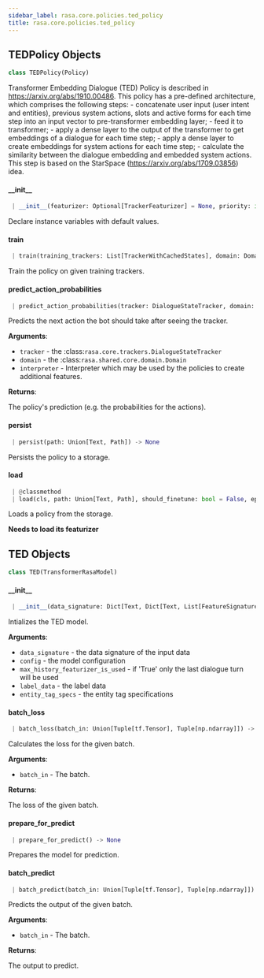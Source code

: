 ```yaml
---
sidebar_label: rasa.core.policies.ted_policy
title: rasa.core.policies.ted_policy
---
```

## TEDPolicy Objects

```python
class TEDPolicy(Policy)
```

Transformer Embedding Dialogue (TED) Policy is described in
https://arxiv.org/abs/1910.00486.
This policy has a pre-defined architecture, which comprises the
following steps:
    - concatenate user input (user intent and entities), previous system actions,
      slots and active forms for each time step into an input vector to
      pre-transformer embedding layer;
    - feed it to transformer;
    - apply a dense layer to the output of the transformer to get embeddings of a
      dialogue for each time step;
    - apply a dense layer to create embeddings for system actions for each time
      step;
    - calculate the similarity between the dialogue embedding and embedded system
      actions. This step is based on the StarSpace
      (https://arxiv.org/abs/1709.03856) idea.

#### \_\_init\_\_

```python
 | __init__(featurizer: Optional[TrackerFeaturizer] = None, priority: int = DEFAULT_POLICY_PRIORITY, max_history: Optional[int] = None, model: Optional[RasaModel] = None, fake_features: Optional[Dict[Text, List["Features"]]] = None, entity_tag_specs: Optional[List[EntityTagSpec]] = None, should_finetune: bool = False, **kwargs: Any, ,) -> None
```

Declare instance variables with default values.

#### train

```python
 | train(training_trackers: List[TrackerWithCachedStates], domain: Domain, interpreter: NaturalLanguageInterpreter, **kwargs: Any, ,) -> None
```

Train the policy on given training trackers.

#### predict\_action\_probabilities

```python
 | predict_action_probabilities(tracker: DialogueStateTracker, domain: Domain, interpreter: NaturalLanguageInterpreter, **kwargs: Any, ,) -> PolicyPrediction
```

Predicts the next action the bot should take after seeing the tracker.

**Arguments**:

- `tracker` - the :class:`rasa.core.trackers.DialogueStateTracker`
- `domain` - the :class:`rasa.shared.core.domain.Domain`
- `interpreter` - Interpreter which may be used by the policies to create
  additional features.
  

**Returns**:

  The policy&#x27;s prediction (e.g. the probabilities for the actions).

#### persist

```python
 | persist(path: Union[Text, Path]) -> None
```

Persists the policy to a storage.

#### load

```python
 | @classmethod
 | load(cls, path: Union[Text, Path], should_finetune: bool = False, epoch_override: int = defaults[EPOCHS], **kwargs: Any, ,) -> "TEDPolicy"
```

Loads a policy from the storage.

**Needs to load its featurizer**

## TED Objects

```python
class TED(TransformerRasaModel)
```

#### \_\_init\_\_

```python
 | __init__(data_signature: Dict[Text, Dict[Text, List[FeatureSignature]]], config: Dict[Text, Any], max_history_featurizer_is_used: bool, label_data: RasaModelData, entity_tag_specs: Optional[List[EntityTagSpec]]) -> None
```

Intializes the TED model.

**Arguments**:

- `data_signature` - the data signature of the input data
- `config` - the model configuration
- `max_history_featurizer_is_used` - if &#x27;True&#x27;
  only the last dialogue turn will be used
- `label_data` - the label data
- `entity_tag_specs` - the entity tag specifications

#### batch\_loss

```python
 | batch_loss(batch_in: Union[Tuple[tf.Tensor], Tuple[np.ndarray]]) -> tf.Tensor
```

Calculates the loss for the given batch.

**Arguments**:

- `batch_in` - The batch.
  

**Returns**:

  The loss of the given batch.

#### prepare\_for\_predict

```python
 | prepare_for_predict() -> None
```

Prepares the model for prediction.

#### batch\_predict

```python
 | batch_predict(batch_in: Union[Tuple[tf.Tensor], Tuple[np.ndarray]]) -> Dict[Text, Union[tf.Tensor, Dict[Text, tf.Tensor]]]
```

Predicts the output of the given batch.

**Arguments**:

- `batch_in` - The batch.
  

**Returns**:

  The output to predict.

